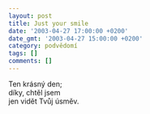 ```yaml
---
layout: post
title: Just your smile
date: '2003-04-27 17:00:00 +0200'
date_gmt: '2003-04-27 15:00:00 +0200'
category: podvědomí
tags: []
comments: []
---
```


<p>Ten krásný den;<br>díky, chtěl jsem<br>jen vidět Tvůj úsměv.</p>
